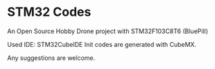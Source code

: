 # STM32 Codes

An Open Source Hobby Drone project with STM32F103C8T6 (BluePill)

Used IDE: STM32CubeIDE
Init codes are generated with CubeMX.
 
Any suggestions are welcome.
